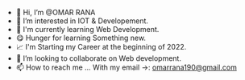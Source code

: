 - 👋 Hi, I’m @OMAR RANA
- 👀 I’m interested in IOT & Developement.
- 🌱 I'm currently learning Web Development.
- 😋 Hunger for learning Something new.
- 📈 I'm Starting my Career at the beginning of 2022.
- 💞️ I’m looking to collaborate on Web development.
- 📫 How to reach me ...
With my email →: omarrana190@gmail.com
<!---
OmarRana-dev/omarrana-dev is a ✨ special ✨ repository because its `README.md` (this file) appears on your GitHub profile.
You can click the Preview link to take a look at your changes.
--->
